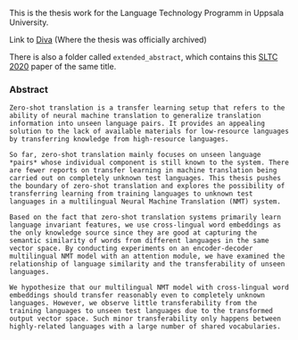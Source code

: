 This is the thesis work for the Language Technology Programm in Uppsala University.

Link to [Diva](https://www.diva-portal.org/smash/record.jsf?aq2=%5B%5B%5D%5D&c=2&af=%5B%5D&searchType=SIMPLE&sortOrder2=title_sort_asc&query=cross-lingual+word+embeddings+beyond+&language=en&pid=diva2%3A1491850&aq=%5B%5B%5D%5D&sf=all&aqe=%5B%5D&sortOrder=author_sort_asc&onlyFullText=false&noOfRows=50&dswid=6597) (Where the thesis was officially archived)

There is also a folder called `extended_abstract`, which contains this [SLTC 2020](https://spraakbanken.gu.se/en/sltc2020/program) paper of the same title.

### Abstract

    Zero-shot translation is a transfer learning setup that refers to the ability of neural machine translation to generalize translation information into unseen language pairs. It provides an appealing solution to the lack of available materials for low-resource languages by transferring knowledge from high-resource languages.

    So far, zero-shot translation mainly focuses on unseen language *pairs* whose individual component is still known to the system. There are fewer reports on transfer learning in machine translation being carried out on completely unknown test languages. This thesis pushes the boundary of zero-shot translation and explores the possibility of transferring learning from training languages to unknown test languages in a multilingual Neural Machine Translation (NMT) system.

    Based on the fact that zero-shot translation systems primarily learn language invariant features, we use cross-lingual word embeddings as the only knowledge source since they are good at capturing the semantic similarity of words from different languages in the same vector space. By conducting experiments on an encoder-decoder multilingual NMT model with an attention module, we have examined the relationship of language similarity and the transferability of unseen languages.

    We hypothesize that our multilingual NMT model with cross-lingual word embeddings should transfer reasonably even to completely unknown languages. However, we observe little transferability from the training languages to unseen test languages due to the transformed output vector space. Such minor transferability only happens between highly-related languages with a large number of shared vocabularies.
